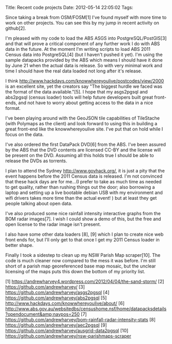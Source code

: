 Title: Recent code projects
Date: 2012-05-14 22:05:02
Tags: 

Since taking a break from OSM/FOSM[1] I've found myself with more time to work on other projects. You can see this by my jump in recent activity on github[2].

I'm pleased with my code to load the ABS ASGS into PostgreSQL/PostGIS[3] and that will prove a critical component of any further work I do with ABS data in the future. At the moment I'm writing scripts to load ABS 2011 Census data into PostgreSQL[4] (but I haven't pushed it yet). I'm using the sample datapacks provided by the ABS which means I should have it done by June 21 when the actual data is release. So with very minimal work and time I should have the real data loaded not long after it's release.

I think http://www.hackdays.com/knowwhereyoulive/postcodes/view/2000 is an excellent site, yet the creators say "The biggest hurdle we faced was the format of the data available."[5]. I hope that my asgs2pgsql and abs2pgsql (census loader) tools will help future developers built great front-ends, and not have to worry about getting access to the data in a nice format.

I've been playing around with the GeoJSON tile capabilities of TileStache (with Polymaps as the client) and look forward to using this in building a great front-end like the knowwhereyoulive site. I've put that on hold while I focus on the data.

I've also ordered the first DataPack DVD[6] from the ABS. I've been assured by the ABS that the DVD contents are licensed CC-BY and the license will be present on the DVD. Assuming all this holds true I should be able to release the DVDs as torrents.

I plan to attend the Sydney http://www.govhack.org/, it is just a pity that the event happens before the 2011 Census data is released. I'm not convinced that these hack days are for me...(I prefer to take as much time as needed to get quality, rather than rushing things out the door; also borrowing a laptop and setting up a live bootable debian USB with my environment and wifi drivers takes more time than the actual event! ) but at least they get people talking about open data.

I've also produced some nice rainfall intensity interactive graphs from the BOM radar images[7]. I wish I could show a demo of this, but the free and open license to the radar image isn't present.

I also have some other data loaders [8], [9] which I plan to create nice web front ends for, but I'll only get to that once I get my 2011 Census loader in better shape.

Finally I took a sidestep to clean up my NSW Parish Map scraper[10]. The code is much cleaner now compared to the mess it was before. I'm still short of a parish map georeferenced base map mosaic, but the unclear licensing of the maps puts this down the bottom of my priority list.

[1] https://andrewharvey4.wordpress.com/2012/04/04/the-sand-storm/
[2] https://github.com/andrewharvey/
[3] https://github.com/andrewharvey/asgs2pgsql
[4] https://github.com/andrewharvey/abs2pgsql
[5] http://www.hackdays.com/knowwhereyoulive/about/
[6] http://www.abs.gov.au/websitedbs/censushome.nsf/home/datapacksdetails?opendocument&amp;navpos=250
[7] https://github.com/andrewharvey/bom-rainfall-radar-intensity-stats
[8] https://github.com/andrewharvey/aec2pgsql
[9] https://github.com/andrewharvey/ausgrid-data2pgsql
[10] https://github.com/andrewharvey/nsw-parishmaps-scraper